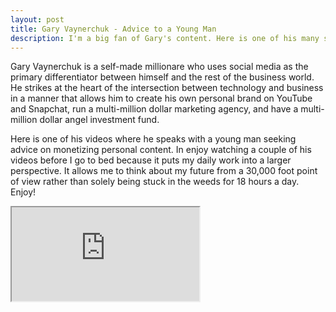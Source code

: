 ```yaml
---
layout: post
title: Gary Vaynerchuk - Advice to a Young Man
description: I'm a big fan of Gary's content. Here is one of his many solid YouTube clips.
---
```


Gary Vaynerchuk is a self-made millionare who uses social media as the primary differentiator between himself and the rest of the business world. He strikes at the heart of the intersection between technology and business in a manner that allows him to create his own personal brand on YouTube and Snapchat, run a multi-million dollar marketing agency, and have a multi-million dollar angel investment fund.

Here is one of his videos where he speaks with a young man seeking advice on monetizing personal content. In enjoy watching a couple of his videos before I go to bed because it puts my daily work into a larger perspective. It allows me to think about my future from a 30,000 foot point of view rather than solely being stuck in the weeds for 18 hours a day. Enjoy!


<div id="vid_iframe">
    <iframe src="https://www.youtube.com/embed/HwXsFPZp3fQ" allowfullscreen></iframe>
</div>